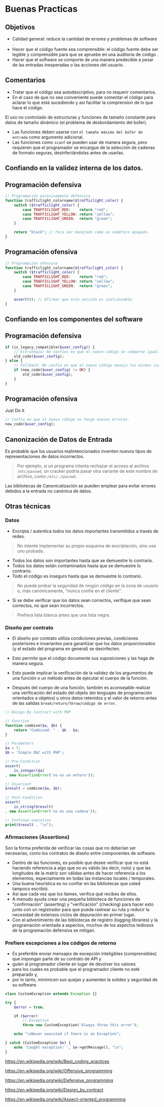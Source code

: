 # Buenas Practicas

## Objetivos
* Calidad general: reduce la cantidad de errores y problemas de software .
* Hacer que el código fuente sea comprensible: el código fuente debe ser legible y comprensible para que se apruebe en una auditoría de código .
* Hacer que el software se comporte de una manera predecible a pesar de las entradas inesperadas o las acciones del usuario.

## Comentarios
* Tratar que el código sea autodescriptivo, para no requerir comentarios.
* En el caso de que no sea conveniente puede comentar el código para aclarar lo que está sucediendo y asi facilitar la comprension de lo que hace el código.

El uso no controlado de estructuras y funciones de tamaño constante para datos de tamaño dinámico (el problema de desbordamiento del búfer).
* Las funciones deben usarse con `el tamaño máximo del búfer de entrada` como argumento adicional.
* Las funciones como `scanf` se pueden usar de manera segura, pero requieren que el programador se encargue de la selección de cadenas de formato seguras, desinfectándolas antes de usarlas.

## Confiando en la validez interna de los datos.
## Programación defensiva
```PHP
// Programación excesivamente defensiva
function trafficlight_colorname($trafficlight_color) {
    switch ($trafficlight_color) {
        case TRAFFICLIGHT_RED:    return "red";
        case TRAFFICLIGHT_YELLOW: return "yellow";
        case TRAFFICLIGHT_GREEN:  return "green";
    }

    return "black"; // Para ser manejado como un semáforo apagado.
}
```

## Programación ofensiva
```PHP
// Programación ofensiva
function trafficlight_colorname($trafficlight_color) {
    switch ($trafficlight_color) {
        case TRAFFICLIGHT_RED:    return "red";
        case TRAFFICLIGHT_YELLOW: return "yellow";
        case TRAFFICLIGHT_GREEN:  return "green";
    }

    assert(0); // Afirmar que esta sección es inalcanzable.
}
```

## Confiando en los componentes del software
## Programación defensiva
```PHP
if (is_legacy_compatible($user_config)) {
    // Estrategia: No confíes en que el nuevo código se comporte igual.
    old_code($user_config);
} else {
    // Fallback: No confíe en que el nuevo código maneja los mismos casos
    if (new_code($user_config) != OK) {
        old_code($user_config);
    }
}
```

## Programación ofensiva
Just Do It
```PHP
// Confía en que el nuevo código no tenga nuevos errores.
new_code($user_config);
```
## Canonización de Datos de Entrada
Es probable que los usuarios malintencionados inventen nuevos tipos de representaciones de datos incorrectos.
> Por ejemplo, si un programa intenta rechazar el acceso al archivo `/etc/passwd`, un cracker podría pasar otra variante de este nombre de archivo, como `/etc/./passwd`.

Las bibliotecas de Canonicalización se pueden emplear para evitar errores debidos a la entrada no canónica de datos.

## Otras técnicas
### Datos
* Encripta / autentica todos los datos importantes transmitidos a través de redes.
> No intente implementar su propio esquema de encriptación, sino use uno probado.
* Todos los datos son importantes hasta que se demuestre lo contrario.
* Todos los datos están contaminados hasta que se demuestre lo contrario.
* Todo el código es inseguro hasta que se demuestre lo contrario.
> No puede probar la seguridad de ningún código en la zona de usuario o, más canónicamente, "nunca confíe en el cliente".
* Si se debe verificar que los datos sean correctos, verifique que sean correctos, no que sean incorrectos.
> Prefiera lista blanca antes que una lista negra.

### Diseño por contrato
* El diseño por contrato utiliza condiciones previas, condiciones posteriores e invariantes para garantizar que los datos proporcionados (y el estado del programa en general) se desinfecten.

* Esto permite que el código documente sus suposiciones y las haga de manera segura.

* Esto puede implicar la verificación de la validez de los argumentos de una función o un método antes de ejecutar el cuerpo de la función.

* Después del cuerpo de una función, también es aconsejable realizar una verificación del estado del objeto (en lenguajes de programación orientados a objetos) u otros datos retenidos y el valor de retorno antes de las salidas `break/return/throw/código de error`.
```PHP
// Design By Contract with PHP

// Function
function combine($a, $b) {
    return "Combined: " . $b . $a;
}

// Parameters
$a = 7;
$b = 'Simple DbC with PHP';

// Pre-Condition
assert(
    is_integer($a)
, new AssertionError('no es un entero'));

// Invariant
$result = combine($a, $b);
    
// Post-Condition
assert(
    is_string($result)
, new AssertionError('no es una cadena'));

// Continue execution
print($result . "\n");
```

### Afirmaciones (Assertions)
Son la forma preferida de verificar las cosas que no deberían ser necesarias, como los contratos de diseño entre componentes de software.

* Dentro de las funciones, es posible que desee verificar que no está haciendo referencia a algo que no es válido (es decir, nulo) y que las longitudes de la matriz son válidas antes de hacer referencia a los elementos, especialmente en todas las instancias locales / temporales.
* Una buena heurística es no confiar en las bibliotecas que usted tampoco escribió.
* Así que cada vez que los llames, verifica qué recibes de ellos.
* A menudo ayuda crear una pequeña biblioteca de funciones de "confirmación" (asserting) y "verificación" (checking) para hacer esto junto con un registrador para que pueda rastrear su ruta y reducir la necesidad de extensos ciclos de depuración en primer lugar.
* Con el advenimiento de las bibliotecas de registro (logging libraries) y la programación orientada a aspectos, muchos de los aspectos tediosos de la programación defensiva se mitigan.

### Prefiere excepciones a los códigos de retorno
* Es preferible enviar mensajes de excepción inteligibles (comprensibles) que impongan parte de su contrato de API y
* guíen al programador cliente en lugar de devolver los valores
* para los cuales es probable que el programador cliente no esté preparado y,
* por lo tanto, minimicen sus quejas y aumenten la solidez y seguridad de su software.
```PHP
class CustomException extends Exception {}

try {
    $error = true;

    if ($error)
        // Exception
        throw new CustomException('Always throw this error');

    echo "\nNever executed if there is an Exception";

} catch (CustomException $e) {
    echo 'Caught exception: ', $e->getMessage(), "\n";
}
```

https://en.wikipedia.org/wiki/Best_coding_practices

https://en.wikipedia.org/wiki/Offensive_programming

https://en.wikipedia.org/wiki/Defensive_programming

https://en.wikipedia.org/wiki/Design_by_contract

https://en.wikipedia.org/wiki/Aspect-oriented_programming
